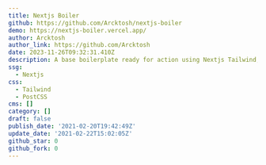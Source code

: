```yaml
---
title: Nextjs Boiler
github: https://github.com/Arcktosh/nextjs-boiler
demo: https://nextjs-boiler.vercel.app/
author: Arcktosh
author_link: https://github.com/Arcktosh
date: 2023-11-26T09:32:31.410Z
description: A base boilerplate ready for action using Nextjs Tailwind, PWA, SWR
ssg:
  - Nextjs
css:
  - Tailwind
  - PostCSS
cms: []
category: []
draft: false
publish_date: '2021-02-20T19:42:49Z'
update_date: '2021-02-22T15:02:05Z'
github_star: 0
github_fork: 0
---
```

